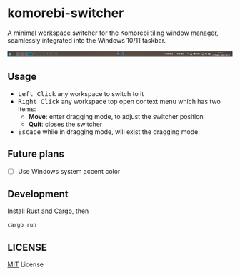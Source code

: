 # komorebi-switcher

A minimal workspace switcher for the Komorebi tiling window manager, seamlessly integrated into the Windows 10/11 taskbar.

![Image showcasing komorebi switcher](.github/image.png)

## Usage

- <kbd>Left Click</kbd> any workspace to switch to it
- <kbd>Right Click</kbd> any workspace top open context menu which has two items:
  - **Move**: enter dragging mode, to adjust the switcher position
  - **Quit**: closes the switcher
- <kbd>Escape</kbd> while in dragging mode, will exist the dragging mode.

## Future plans

- [ ] Use Windows system accent color

## Development

Install [Rust and Cargo](https://rustup.rs/), then

```sh
cargo run
```

## LICENSE

[MIT](./LICENSE) License

